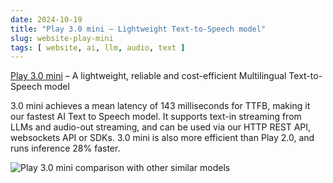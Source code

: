```yaml
---
date: 2024-10-19
title: "Play 3.0 mini — Lightweight Text-to-Speech model"
slug: website-play-mini
tags: [ website, ai, llm, audio, text ]
---
```




[Play 3.0 mini][1] – A lightweight, reliable and cost-efficient Multilingual Text-to-Speech model

3.0 mini achieves a mean latency of 143 milliseconds for TTFB, making it our fastest AI Text to Speech model. It supports text-in streaming from LLMs and audio-out streaming, and can be used via our HTTP REST API, websockets API or SDKs. 3.0 mini is also more efficient than Play 2.0, and runs inference 28% faster.

![Play 3.0 mini comparison with other similar models][2]



  [1]: https://play.ht/news/introducing-play-3-0-mini/
  [2]: https://play.ht/news/wp-content/uploads/2024/10/PlayAI-mini-Speed-r3-1024x1024.jpg
